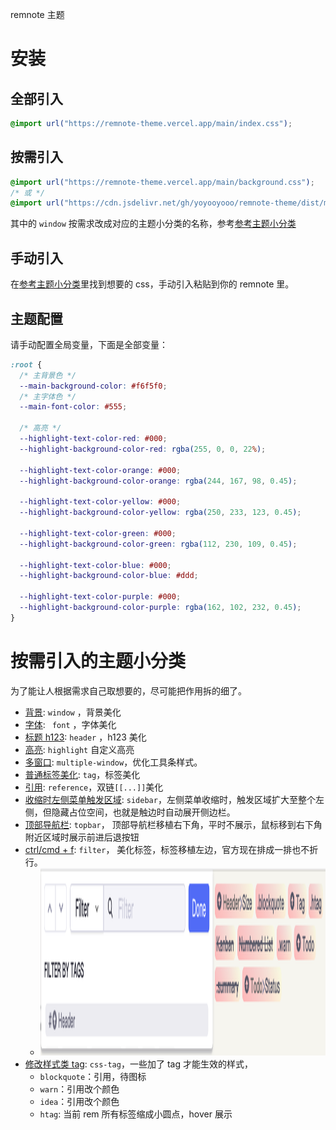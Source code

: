 remnote 主题

# 安装

## 全部引入

```css
@import url("https://remnote-theme.vercel.app/main/index.css");
```

## 按需引入

```css
@import url("https://remnote-theme.vercel.app/main/background.css");
/* 或 */
@import url("https://cdn.jsdelivr.net/gh/yoyooyooo/remnote-theme/dist/main/background.css");
```

其中的 `window` 按需求改成对应的主题小分类的名称，参考[参考主题小分类](https://github.com/yoyooyooo/remnote-theme#按需引入的主题小分类)

## 手动引入

在[参考主题小分类](https://github.com/yoyooyooo/remnote-theme#按需引入的主题小分类)里找到想要的 css，手动引入粘贴到你的 remnote 里。

## 主题配置

请手动配置全局变量，下面是全部变量：

```css
:root {
  /* 主背景色 */
  --main-background-color: #f6f5f0;
  /* 主字体色 */
  --main-font-color: #555;

  /* 高亮 */
  --highlight-text-color-red: #000;
  --highlight-background-color-red: rgba(255, 0, 0, 22%);

  --highlight-text-color-orange: #000;
  --highlight-background-color-orange: rgba(244, 167, 98, 0.45);

  --highlight-text-color-yellow: #000;
  --highlight-background-color-yellow: rgba(250, 233, 123, 0.45);

  --highlight-text-color-green: #000;
  --highlight-background-color-green: rgba(112, 230, 109, 0.45);

  --highlight-text-color-blue: #000;
  --highlight-background-color-blue: #ddd;

  --highlight-text-color-purple: #000;
  --highlight-background-color-purple: rgba(162, 102, 232, 0.45);
}
```

# 按需引入的主题小分类

为了能让人根据需求自己取想要的，尽可能把作用拆的细了。

- [背景](https://github.com/yoyooyooo/remnote-theme/blob/master/dist/main/background.css): `window` ，背景美化
- [字体](https://github.com/yoyooyooo/remnote-theme/blob/master/dist/main/font.css): ` font` ，字体美化
- [标题 h123](https://github.com/yoyooyooo/remnote-theme/blob/master/dist/main/background.css): `header` ，h123 美化
- [高亮](https://github.com/yoyooyooo/remnote-theme/blob/master/dist/main/background.css): `highlight` 自定义高亮
- [多窗口](https://github.com/yoyooyooo/remnote-theme/blob/master/dist/main/multiple-window.css): `multiple-window`，优化工具条样式。
- [普通标签美化](https://github.com/yoyooyooo/remnote-theme/blob/master/dist/main/tag.css): `tag`，标签美化
- [引用](https://github.com/yoyooyooo/remnote-theme/blob/master/dist/main/reference.css): `reference`，双链`[[...]]`美化
- [收缩时左侧菜单触发区域](https://github.com/yoyooyooo/remnote-theme/blob/master/dist/main/sidebar.css): `sidebar`，左侧菜单收缩时，触发区域扩大至整个左侧，但隐藏占位空间，也就是触边时自动展开侧边栏。
- [顶部导航栏](https://github.com/yoyooyooo/remnote-theme/blob/master/dist/main/topbar.css): `topbar`， 顶部导航栏移植右下角，平时不展示，鼠标移到右下角附近区域时展示前进后退按钮
- [ctrl/cmd + f](https://github.com/yoyooyooo/remnote-theme/blob/master/dist/main/filter.css): `filter`， 美化标签，标签移植左边，官方现在排成一排也不折行。
  - <img src="https://raw.githubusercontent.com/yoyooyooo/remnote-theme/master/images/filter.png" height="300" alt="filter"/>
- [修改样式类 tag](https://github.com/yoyooyooo/remnote-theme/blob/master/dist/main/css-tag.css): `css-tag`，一些加了 tag 才能生效的样式，
  - `blockquote`：引用，待图标
  - `warn`：引用改个颜色
  - `idea`：引用改个颜色
  - `htag`: 当前 rem 所有标签缩成小圆点，hover 展示
